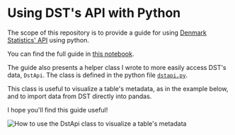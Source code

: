 # Using DST's API with Python

The scope of this repository is to provide a guide for using [Denmark Statistics' API](https://www.dst.dk/da/Statistik/brug-statistikken/muligheder-i-statistikbanken/api) using python.

You can find the full guide in [this notebook](https://github.com/alemartinello/dstapi/blob/b7d4e8df6a80822e294be67d62828a505b0ab461/Using%20DSTs%20API%20with%20python.ipynb).

The guide also presents a helper class I wrote to more easily access DST's data, `DstApi`. The class is defined in the python file [`dstapi.py`](https://github.com/alemartinello/dstapi/blob/b7d4e8df6a80822e294be67d62828a505b0ab461/dstapi.py).

This class is useful to visualize a table's metadata, as in the example below, and to import data from DST directly into pandas.

I hope you'll find this guide useful!

![How to use the DstApi class to visualize a table's metadata](https://github.com/alemartinello/dstapi/blob/7537f38a28eb033743f803a702fd5803c2af72ff/pics/screenshot.png)
